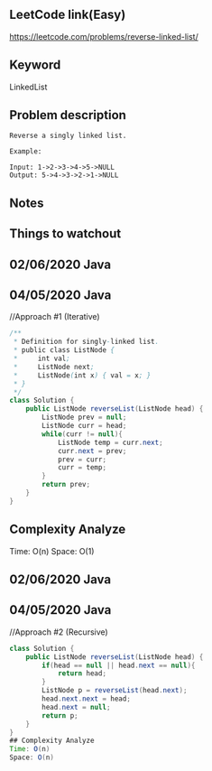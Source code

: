 ## LeetCode link(Easy)
https://leetcode.com/problems/reverse-linked-list/

## Keyword
LinkedList

## Problem description
```
Reverse a singly linked list.

Example:

Input: 1->2->3->4->5->NULL
Output: 5->4->3->2->1->NULL
```



## Notes


## Things to watchout

## 02/06/2020 Java
## 04/05/2020 Java
//Approach #1 (Iterative) 
```java
/**
 * Definition for singly-linked list.
 * public class ListNode {
 *     int val;
 *     ListNode next;
 *     ListNode(int x) { val = x; }
 * }
 */
class Solution {
    public ListNode reverseList(ListNode head) {
        ListNode prev = null;
        ListNode curr = head;
        while(curr != null){
            ListNode temp = curr.next;
            curr.next = prev;
            prev = curr;
            curr = temp;
        }
        return prev;
    }
}

```
## Complexity Analyze
Time: O(n)
Space: O(1)



## 02/06/2020 Java
## 04/05/2020 Java
//Approach #2 (Recursive) 
```java
class Solution {
    public ListNode reverseList(ListNode head) {
        if(head == null || head.next == null){
            return head;
        }
        ListNode p = reverseList(head.next);
        head.next.next = head;
        head.next = null;
        return p;
    }
}
## Complexity Analyze
Time: O(n)
Space: O(n)